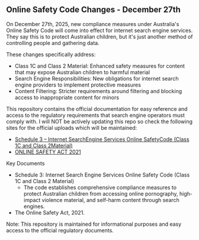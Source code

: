 ## Online Safety Code Changes - December 27th

On December 27th, 2025, new compliance measures under Australia's Online Safety Code will come into effect for internet search engine services. They say this is to protect Australian children, but it's just another method of controlling people and gathering data.

These changes specifically address:

- Class 1C and Class 2 Material: Enhanced safety measures for content that may expose Australian children to harmful material
- Search Engine Responsibilities: New obligations for internet search engine providers to implement protective measures
- Content Filtering: Stricter requirements around filtering and blocking access to inappropriate content for minors

This repository contains the official documentation for easy reference and access to the regulatory requirements that search engine operators must comply with. I will NOT be actively updating this repo so check the following sites for the official uploads which will be maintained:  

- [Schedule 3 – Internet SearchEngine Services Online SafetyCode (Class 1C and Class 2Material)](https://www.esafety.gov.au/sites/default/files/2025-06/Schedule-3-Internet-Search-Engine-Services-Online-Safety-Code-%28Class-1C-and-Class-2-Material%29.pdf)
- [ONLINE SAFETY ACT 2021](https://classic.austlii.edu.au/cgi-bin/download.cgi/au/legis/cth/consol_act/osa2021154)

Key Documents
- Schedule 3: Internet Search Engine Services Online Safety Code (Class 1C and Class 2 Material)
  * The code establishes comprehensive compliance measures to protect Australian children from accessing online pornography, high-impact violence material, and self-harm content through search engines.
- The Online Safety Act, 2021.

Note: This repository is maintained for informational purposes and easy access to the official regulatory documents.
